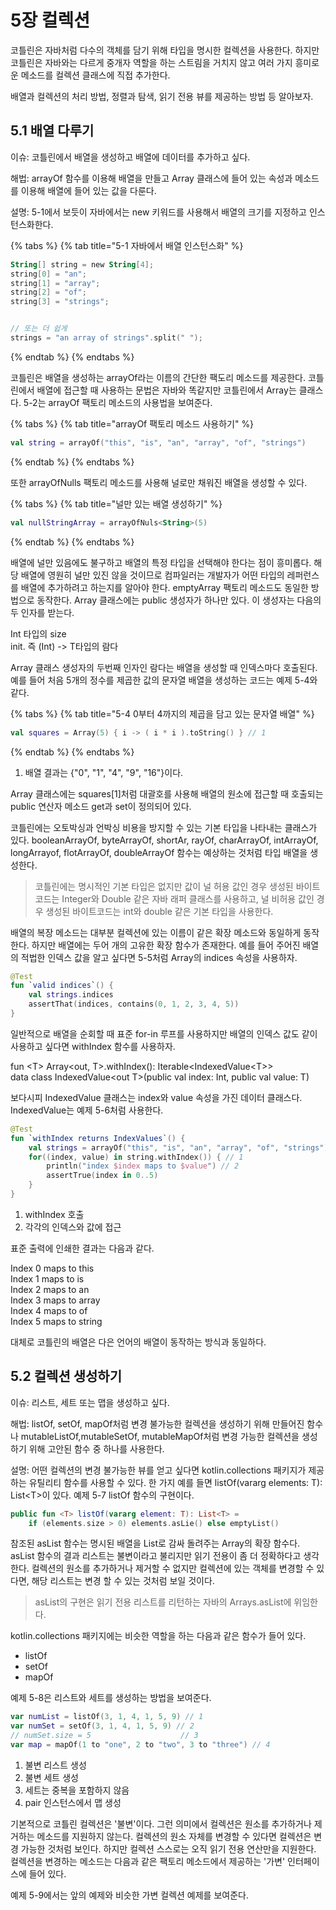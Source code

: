 # 5장 컬렉션

코틀린은 자바처럼 다수의 객체를 담기 위해 타입을 명시한 컬렉션을 사용한다. 하지만 코틀린은 자바와는 다르게 중개자 역할을 하는 스트림을 거치지 않고 여러 가지 흥미로운 메소드를 컬렉션 클래스에 직접 추가한다.

배열과 컬렉션의 처리 방법, 정렬과 탐색, 읽기 전용 뷰를 제공하는 방법 등 알아보자.

## 5.1 배열 다루기

이슈: 코틀린에서 배열을 생성하고 배열에 데이터를 추가하고 싶다.

해법: arrayOf 함수를 이용해 배열을 만들고 Array 클래스에 들어 있는 속성과 메소드를 이용해 배열에 들어 있는 값을 다룬다.

설명: 5-1에서 보듯이 자바에서는 new 키워드를 사용해서 배열의 크기를 지정하고 인스턴스화한다.

{% tabs %}
{% tab title="5-1 자바에서 배열 인스턴스화" %}
```kotlin
String[] string = new String[4];
string[0] = "an";
string[1] = "array";
string[2] = "of";
string[3] = "strings";


// 또는 더 쉽게
strings = "an array of strings".split(" ");
```
{% endtab %}
{% endtabs %}

코틀린은 배열을 생성하는 arrayOf라는 이름의 간단한 팩도리 메소드를 제공한다. 코틀린에서 배열에 접근할 때 사용하는 문법은 자바와 똑같지만 코틀린에서 Array는 클래스다. 5-2는 arrayOf 팩토리 메소드의 사용법을 보여준다.

{% tabs %}
{% tab title="arrayOf 팩토리 메소드 사용하기" %}
```kotlin
val string = arrayOf("this", "is", "an", "array", "of", "strings")
```
{% endtab %}
{% endtabs %}

또한 arrayOfNulls 팩토리 메소드를 사용해 널로만 채워진 배열을 생성할 수 있다.

{% tabs %}
{% tab title="널만 있는 배열 생성하기" %}
```kotlin
val nullStringArray = arrayOfNuls<String>(5)
```
{% endtab %}
{% endtabs %}

배열에 널만 있음에도 불구하고 배열의 특정 타입을 선택해야 한다는 점이 흥미롭다. 해당 배열에 영원히 널만 있진 않을 것이므로 컴파일러는 개발자가 어떤 타입의 레퍼런스를 배열에 추가하려고 하는지를 알아야 한다. emptyArray 팩토리 메소드도 동일한 방법으로 동작한다. Array 클래스에는 public 생성자가 하나만 있다. 이 생성자는 다음의 두 인자를 받는다.

Int 타입의 size  
init. 즉 \(Int\) -&gt; T타입의 람다

Array 클래스 생성자의 두번째 인자인 람다는 배열을 생성할 때 인덱스마다 호출된다. 예를 들어 처음 5개의 정수를 제곱한 값의 문자열 배열을 생성하는 코드는 예제 5-4와 같다.

{% tabs %}
{% tab title="5-4 0부터 4까지의 제곱을 담고 있는 문자열 배열" %}
```kotlin
val squares = Array(5) { i -> ( i * i ).toString() } // 1
```
{% endtab %}
{% endtabs %}

1. 배열 결과는 {"0", "1", "4", "9", "16"}이다.

Array 클래스에는 squares\[1\]처럼 대괄호를 사용해 배열의 원소에 접근할 때 호출되는 public 연산자 메소드 get과 set이 정의되어 있다.

코틀린에는 오토박싱과 언박싱 비용을 방지할 수 있는 기본 타입을 나타내는 클래스가 있다. booleanArrayOf, byteArrayOf, shortAr, rayOf, charArrayOf, intArrayOf, longArrayof, flotArrayOf, doubleArrayOf 함수는 예상하는 것처럼 타입 배열을 생성한다.

> 코틀린에는 명시적인 기본 타입은 없지만 값이 널 허용 값인 경우 생성된 바이트코드는 Integer와 Double 같은 자바 래퍼 클래스를 사용하고, 널 비허용 값인 경우 생성된 바이트코드는 int와 double 같은 기본 타입을 사용한다.

배열의 복장 메소드는 대부분 컬렉션에 있는 이름이 같은 확장 메소드와 동일하게 동작한다. 하지만 배열에는 두어 개의 고유한 확장 함수가 존재한다. 예를 들어 주어진 배열의 적법한 인덱스 값을 알고 싶다면 5-5처럼 Array의 indices 속성을 사용하자.

```kotlin
@Test
fun `valid indices`() {
    val strings.indices
    assertThat(indices, contains(0, 1, 2, 3, 4, 5))
}
```

일반적으로 배열을 순회할 때 표준 for-in 루프를 사용하지만 배열의 인덱스 값도 같이 사용하고 싶다면 withIndex 함수를 사용하자.

fun &lt;T&gt; Array&lt;out, T&gt;.withIndex\(\): Iterable&lt;IndexedValue&lt;T&gt;&gt;  
data class IndexedValue&lt;out T&gt;\(public val index: Int, public val value: T\)

보다시피 IndexedValue 클래스는 index와 value 속성을 가진 데이터 클래스다. IndexedValue는 예제 5-6처럼 사용한다.

```kotlin
@Test
fun `withIndex returns IndexValues`() {
    val strings = arrayOf("this", "is", "an", "array", "of", "strings")
    for((index, value) in string.withIndex()) { // 1
        println("index $index maps to $value") // 2
        assertTrue(index in 0..5)
    }
}
```

1. withIndex 호출
2. 각각의 인덱스와 값에 접근

표준 출력에 인쇄한 결과는 다음과 같다.

Index 0 maps to this  
Index 1 maps to is  
Index 2 maps to an  
Index 3 maps to array  
Index 4 maps to of  
Index 5 maps to string

대체로 코틀린의 배열은 다은 언어의 배열이 동작하는 방식과 동일하다.

## 5.2 컬렉션 생성하기

이슈: 리스트, 세트 또는 맵을 생성하고 싶다.

해법: listOf, setOf, mapOf처럼 변경 불가능한 컬렉션을 생성하기 위해 만들어진 함수나 mutableListOf,mutableSetOf, mutableMapOf처럼 변경 가능한 컬렉션을 생성하기 위해 고안된 함수 중 하나를 사용한다.

설명: 어떤 컬렉션의 변경 불가능한 뷰를 얻고 싶다면 kotlin.collections 패키지가 제공하는 유틸리티 함수를 사용할 수 있다. 한 가지 예를 들면 listOf\(vararg elements: T\): List&lt;T&gt;이 있다. 예제 5-7 listOf 함수의 구현이다.

```kotlin
public fun <T> listOf(vararg element: T): List<T> =
    if (elements.size > 0) elements.asLie() else emptyList()
```

참조된 asList 함수는 명시된 배열을 List로 감싸 돌려주는 Array의 확장 함수다. asList 함수의 결과 리스트는 불변이라고 불리지만 읽기 전용이 좀 더 정확하다고 생각한다. 컬렉션의 원소를 추가하거나 제거할 수 없지만 컬렉션에 있는 객체를 변경할 수 있다면, 해당 리스트는 변경 할 수 있는 것처럼 보일 것이다.

> asList의 구현은 읽기 전용 리스트를 리턴하는 자바의 Arrays.asList에 위임한다.

kotlin.collections 패키지에는 비슷한 역할을 하는 다음과 같은 함수가 들어 있다.

* listOf
* setOf
* mapOf

예제 5-8은 리스트와 세트를 생성하는 방법을 보여준다.

```kotlin
var numList = listOf(3, 1, 4, 1, 5, 9) // 1
var numSet = setOf(3, 1, 4, 1, 5, 9) // 2
// numSet.size = 5                    // 3
var map = mapOf(1 to "one", 2 to "two", 3 to "three") // 4
```

1. 불변 리스트 생성
2. 불변 세트 생성
3. 세트는 중복을 포함하지 않음
4. pair 인스턴스에서 맵 생성

기본적으로 코틀린 컬렉션은 '불변'이다. 그런 의미에서 컬렉션은 원소를 추가하거나 제거하는 메소드를 지원하지 않는다. 컬렉션의 원소 자체를 변경할 수 있다면 컬렉션은 변경 가능한 것처럼 보인다. 하지만 컬렉션 스스로는 오직 읽기 전용 연산만을 지원한다. 컬렉션을 변경하는 메소드는 다음과 같은 팩토리 메소드에서 제공하는 '가변' 인터페이스에 들어 있다.

예제 5-9에서는 앞의 예제와 비슷한 가변 컬렉션 예제를 보여준다.



